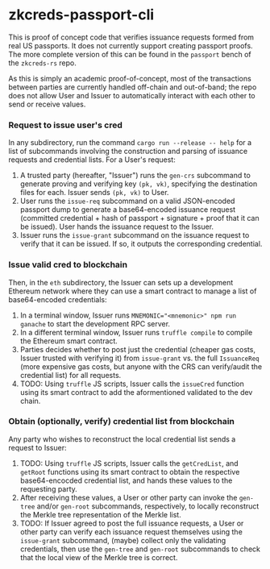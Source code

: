 # zkcreds-passport-cli

This is proof of concept code that verifies issuance requests formed from real US passports. It does not currently support creating passport proofs. The more complete version of this can be found in the `passport` bench of the `zkcreds-rs` repo.

As this is simply an academic proof-of-concept, most of the transactions between parties are currently handled off-chain and out-of-band; the repo does not allow User and Issuer to automatically interact with each other to send or receive values.

### Request to issue user's cred

In any subdirectory, run the command `cargo run --release -- help` for a list of subcommands involving the construction and parsing of issuance requests and credential lists. For a User's request:
1. A trusted party (hereafter, "Issuer") runs the `gen-crs` subcommand to generate proving and verifying key `(pk, vk)`, specifying the destination files for each. Issuer sends `(pk, vk)` to User.
2. User runs the `issue-req` subcommand on a valid JSON-encoded passport dump to generate a base64-encoded issuance request (committed credential + hash of passport + signature + proof that it can be issued). User hands the issuance request to the Issuer.
3. Issuer runs the `issue-grant` subcommand on the issuance request to verify that it can be issued. If so, it outputs the corresponding credential.

### Issue valid cred to blockchain

Then, in the `eth` subdirectory, the Issuer can sets up a development Ethereum network where they can use a smart contract to manage a list of base64-encoded credentials:
1. In a terminal window, Issuer runs `MNEMONIC="<mnemonic>" npm run ganache` to start the development RPC server.
2. In a different terminal window, Issuer runs `truffle compile` to compile the Ethereum smart contract.
3. Parties decides whether to post just the credential (cheaper gas costs, Issuer trusted with verifying it) from `issue-grant` vs. the full `IssuanceReq` (more expensive gas costs, but anyone with the CRS can verify/audit the credential list) for all requests. 
4. TODO: Using `truffle` JS scripts, Issuer calls the `issueCred` function using its smart contract to add the aformentioned validated  to the dev chain.

### Obtain (optionally, verify) credential list from blockchain

Any party who wishes to reconstruct the local credential list sends a request to Issuer:
1. TODO: Using `truffle` JS scripts, Issuer calls the `getCredList`, and `getRoot` functions using its smart contract to obtain the respective base64-encocded credential list, and hands these values to the requesting party.
2. After receiving these values, a User or other party can invoke the `gen-tree` and/or `gen-root` subcommands, respectively, to locally reconstruct the Merkle tree representation of the Merkle list.
3. TODO: If Issuer agreed to post the full issuance requests, a User or other party can verify each issuance request themselves using the `issue-grant` subcommand, (maybe) collect only the validating credentials, then use the `gen-tree` and `gen-root` subcommands to check that the local view of the Merkle tree is correct.
